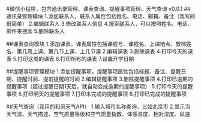#微信小程序，包含通讯录管理、课表查询、提醒事项管理、天气查询 v0.0.1
##通讯录管理模块
1.添加联系人，联系人属性包括姓名、电话、邮箱、备注（我写的很简单）
2.编辑联系人
3.修改联系人信息
4.搜索联系人，可以按照姓名、电话、邮件来搜索
5.删除联系人

##课表查询模块
1.添加课表，课表属性包括课程号、课程名、上课地点、教师姓名、第几周上课、第几节上课、上几节课
2.编辑课表
3.删除课表
4.打印今天的课表
5.打印这周的课表
6.打印所有的课表
7.设置开学日期

##提醒事项管理模块
1.添加提醒事项，提醒事项属性包括标题、备注、提醒日期、提醒时间、提前提醒的时间
2.编辑提醒事项
3.删除提醒事项
4.打印已逾期的提醒事项（超过提醒日期1天后，就自动变成逾期的提醒事项）
5.打印今天的提醒事项
6.打印明天的提醒事项
7.打印未完成的提醒事项
8.打印已完成的提醒事项

##天气查询（我用的和风天气API）
1.输入城市名称查询，比如北京市
2.显示当天气温、天气描述、空气质量等级和空气质量指数、体感温度、相对湿度、风速
